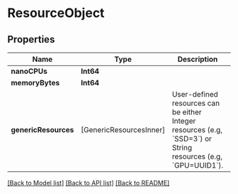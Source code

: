 # ResourceObject

## Properties
Name | Type | Description | Notes
------------ | ------------- | ------------- | -------------
**nanoCPUs** | **Int64** |  | [optional] 
**memoryBytes** | **Int64** |  | [optional] 
**genericResources** | [GenericResourcesInner] | User-defined resources can be either Integer resources (e.g, &#x60;SSD&#x3D;3&#x60;) or String resources (e.g, &#x60;GPU&#x3D;UUID1&#x60;).  | [optional] 

[[Back to Model list]](../README.md#documentation-for-models) [[Back to API list]](../README.md#documentation-for-api-endpoints) [[Back to README]](../README.md)


